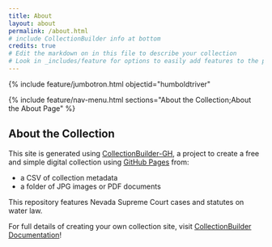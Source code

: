 ```yaml
---
title: About
layout: about
permalink: /about.html
# include CollectionBuilder info at bottom
credits: true
# Edit the markdown on in this file to describe your collection
# Look in _includes/feature for options to easily add features to the page
---
```


 {% include feature/jumbotron.html objectid="humboldtriver"

 {% include feature/nav-menu.html sections="About the Collection;About the About Page" %}

## About the Collection

This site is generated using [CollectionBuilder-GH](https://collectionbuilding.github.io/gh/), a project to create a free and simple digital collection using [GitHub Pages](https://pages.github.com/) from: 

- a CSV of collection metadata
- a folder of JPG images or PDF documents

This repository features Nevada Supreme Court cases and statutes on water law.  

For full details of creating your own collection site, visit [CollectionBuilder Documentation](https://collectionbuilder.github.io/cb-docs/)!


